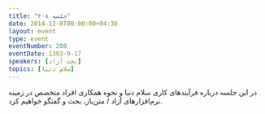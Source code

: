 ```yaml
---
title: "جلسه ۲۰۸"
date: 2014-12-8T00:00:00+04:30
layout: event
type: event
eventNumber: 208
eventDate: 1393-9-17
speakers: [بحث آزاد]
topics: [سلام دنیا]
---
```

در این جلسه درباره فرآیندهای کاری سلام دنیا و نحوه همکاری افراد متخصص در زمینه نرم‌افزارهای آزاد / متن‌باز، بحث و گفتگو خواهیم کرد.